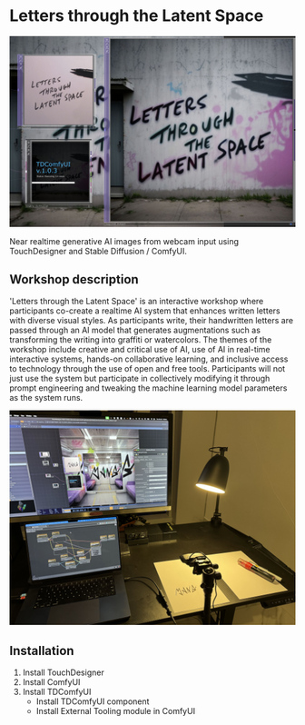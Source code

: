 # Letters through the Latent Space

![Latent Letters](LatentLetters.jpg?raw=true)

Near realtime generative AI images from webcam input using TouchDesigner and Stable Diffusion / ComfyUI.

## Workshop description

'Letters through the Latent Space' is an interactive workshop where participants co-create a realtime AI system that enhances written letters with diverse visual styles. As participants write, their handwritten letters are passed through an AI model that generates augmentations such as transforming the writing into graffiti or watercolors. The themes of the workshop include creative and critical use of AI, use of AI in real-time interactive systems, hands-on collaborative learning, and inclusive access to technology through the use of open and free tools. Participants will not just use the system but participate in collectively modifying it through prompt engineering and tweaking the machine learning model parameters as the system runs. 

![Setup overview](setup_overview.jpg?raw=true)

## Installation
1. Install TouchDesigner
2. Install ComfyUI
3. Install TDComfyUI
   * Install TDComfyUI component
   * Install External Tooling module in ComfyUI 
